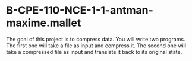 # B-CPE-110-NCE-1-1-antman-maxime.mallet

The goal of this project is to compress data. You will write two programs.
The first one will take a file as input and compress it.
The second one will take a compressed file as input and translate it back to its original state.
